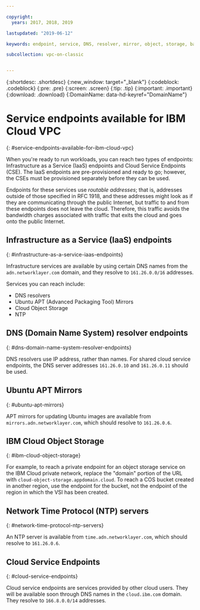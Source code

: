 ```yaml
---

copyright:
  years: 2017, 2018, 2019

lastupdated: "2019-06-12"

keywords: endpoint, service, DNS, resolver, mirror, object, storage, bandwidth, charges

subcollection: vpc-on-classic


---
```


{:shortdesc: .shortdesc}
{:new_window: target="_blank"}
{:codeblock: .codeblock}
{:pre: .pre}
{:screen: .screen}
{:tip: .tip}
{:important: .important}
{:download: .download}
{:DomainName: data-hd-keyref="DomainName"}

# Service endpoints available for IBM Cloud VPC
{: #service-endpoints-available-for-ibm-cloud-vpc}

When you're ready to run workloads, you can reach two types of endpoints: Infrastructure as a Service (IaaS) endpoints and Cloud Service Endpoints (CSE). The IaaS endpoints are pre-provisioned and ready to go; however, the CSEs must be provisioned separately before they can be used.

Endpoints for these services use _routable addresses_; that is, addresses outside of those specified in RFC 1918, and these addresses might look as if they are communicating through the public Internet, but traffic to and from these endpoints does not leave the cloud. Therefore, this traffic avoids the bandwidth charges associated with traffic that exits the cloud and goes onto the public Internet.

## Infrastructure as a Service (IaaS) endpoints
{: #infrastructure-as-a-service-iaas-endpoints}

Infrastructure services are available by using certain DNS names from the `adn.networklayer.com` domain, and they resolve to `161.26.0.0/16` addresses.

Services you can reach include:

* DNS resolvers
* Ubuntu APT (Advanced Packaging Tool) Mirrors
* Cloud Object Storage
* NTP

## DNS (Domain Name System) resolver endpoints
{: #dns-domain-name-system-resolver-endpoints}

DNS resolvers use IP address, rather than names. For shared cloud service endpoints, the DNS server addresses `161.26.0.10` and `161.26.0.11` should be used.

## Ubuntu APT Mirrors
{: #ubuntu-apt-mirrors}

APT mirrors for updating Ubuntu images are available from `mirrors.adn.networklayer.com`, which should resolve to `161.26.0.6`. 

## IBM Cloud Object Storage
{: #ibm-cloud-object-storage}

For example, to reach a private endpoint for an object storage service on the IBM Cloud private network, replace the "domain" portion of the URL with `cloud-object-storage.appdomain.cloud`. To reach a COS bucket created in another region,
use the endpoint for the bucket, not the endpoint of the region in which the VSI has been created.

## Network Time Protocol (NTP) servers
{: #network-time-protocol-ntp-servers}

An NTP server is available from `time.adn.networklayer.com`, which should resolve to `161.26.0.6`.

## Cloud Service Endpoints
{: #cloud-service-endpoints}

Cloud service endpoints are services provided by other cloud users. They will be available soon through DNS names in the `cloud.ibm.com` domain. They resolve to `166.8.0.0/14` addresses.

